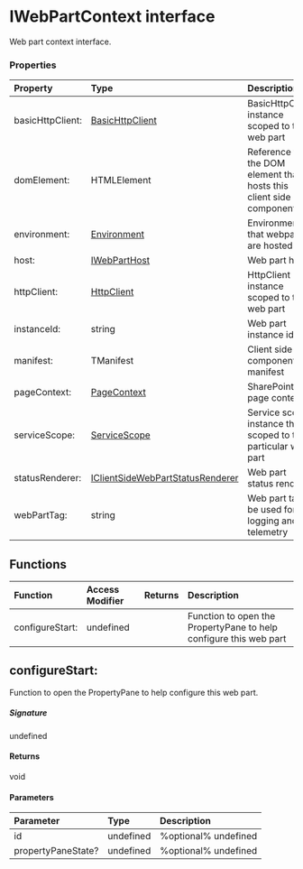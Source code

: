 # IWebPartContext interface

Web part context interface.



### Properties

| Property	   | Type	| Description|
|:-------------|:-------|:-----------|
|basicHttpClient:      | [BasicHttpClient](BasicHttpClient.md) | BasicHttpClient instance scoped to this web part |
|domElement:      | HTMLElement | Reference to the DOM element that hosts this client side component |
|environment:      | [Environment](Environment.md) | Environment that webparts are hosted in |
|host:      | [IWebPartHost](IWebPartHost.md) | Web part host |
|httpClient:      | [HttpClient](HttpClient.md) | HttpClient instance scoped to this web part |
|instanceId:      | string | Web part instance id |
|manifest:      | TManifest | Client side component manifest |
|pageContext:      | [PageContext](PageContext.md) | SharePoint page context |
|serviceScope:      | [ServiceScope](ServiceScope.md) | Service scope instance that is scoped to this particular web part |
|statusRenderer:      | [IClientSideWebPartStatusRenderer](IClientSideWebPartStatusRenderer.md) | Web part status renderer |
|webPartTag:      | string | Web part tag to be used for logging and telemetry |





## Functions

| Function	   | Access Modifier | Returns	| Description|
|:-------------|:----|:-------|:-----------|
|configureStart:      | undefined |  | Function to open the PropertyPane to help configure this web part |



## configureStart:

Function to open the PropertyPane to help configure this web part.

##### Signature
undefined

#### Returns
void

#### Parameters


| Parameter	   | Type    | Description |
|:-------------|:---------------|:------------|
| id     | undefined | %optional% undefined |
| propertyPaneState?     | undefined | %optional% undefined |

